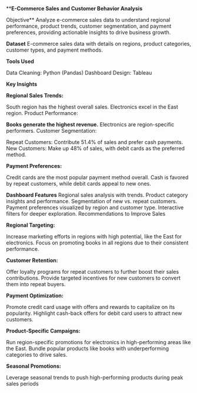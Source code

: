 ****E-Commerce Sales and Customer Behavior Analysis**

Objective**
Analyze e-commerce sales data to understand regional performance, product trends, customer segmentation, and payment preferences, providing actionable insights to drive business growth.

**Dataset**
E-commerce sales data with details on regions, product categories, customer types, and payment methods.

**Tools Used**

Data Cleaning: Python (Pandas)
Dashboard Design: Tableau

**Key Insights**

**Regional Sales Trends:**

South region has the highest overall sales.
Electronics excel in the East region.
Product Performance:

**Books generate the highest revenue.**
Electronics are region-specific performers.
Customer Segmentation:

Repeat Customers: Contribute 51.4% of sales and prefer cash payments.
New Customers: Make up 48% of sales, with debit cards as the preferred method.

**Payment Preferences:**

Credit cards are the most popular payment method overall.
Cash is favored by repeat customers, while debit cards appeal to new ones.

**Dashboard Features**
Regional sales analysis with trends.
Product category insights and performance.
Segmentation of new vs. repeat customers.
Payment preferences visualized by region and customer type.
Interactive filters for deeper exploration.
Recommendations to Improve Sales

**Regional Targeting:**

Increase marketing efforts in regions with high potential, like the East for electronics.
Focus on promoting books in all regions due to their consistent performance.

**Customer Retention:**

Offer loyalty programs for repeat customers to further boost their sales contributions.
Provide targeted incentives for new customers to convert them into repeat buyers.

**Payment Optimization:**

Promote credit card usage with offers and rewards to capitalize on its popularity.
Highlight cash-back offers for debit card users to attract new customers.

**Product-Specific Campaigns:**

Run region-specific promotions for electronics in high-performing areas like the East.
Bundle popular products like books with underperforming categories to drive sales.

**Seasonal Promotions:**

Leverage seasonal trends to push high-performing products during peak sales periods
